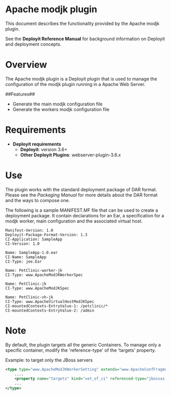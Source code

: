 # Apache modjk plugin #

This document describes the functionality provided by the Apache modjk plugin.

See the **Deployit Reference Manual** for background information on Deployit and deployment concepts.

# Overview #

The Apache modjk plugin is a Deployit plugin that is used to manage the configuration of the modjk plugin running in a Apache Web Server.

##Features##

* Generate the main modjk configuration file 
* Generate the workers modjk configuration file 

# Requirements #

* **Deployit requirements**
	* **Deployit**: version 3.6+
	* **Other Deployit Plugins**: webserver-plugin-3.6.x

# Use #

The plugin works with the standard deployment package of DAR format. Please see the _Packaging Manual_ for more details about the DAR format and the ways to 
compose one. 

The following is a sample MANIFEST.MF file that can be used to create a deployment package. 
It contain declarations for an Ear, a specification for a modjk worker, main configuration and the associated virtual host.

    Manifest-Version: 1.0
    Deployit-Package-Format-Version: 1.3
    CI-Application: SampleApp
    CI-Version: 1.0

    Name: SampleApp-1.0.ear
    CI-Name: SampleApp
    CI-Type: jee.Ear

	Name: PetClinic-worker-jk
	CI-Type: www.ApacheModJKWorkerSpec

	Name: PetClinic-jk
	CI-Type: www.ApacheModJKSpec

	Name: PetClinic-vh-jk
	CI-Type: www.ApacheVirtualHostModJKSpec
	CI-mountedContexts-EntryValue-1: /petclinic/*
	CI-mountedContexts-EntryValue-2: /admin


# Note #
By default, the plugin targets all the generic Containers. To manage only a specific container, modify the 'reference-type' of the 'targets' property.

Example: to target only the JBoss servers


```xml
<type type="www.ApacheModJKWorkerSetting" extends="www.ApacheConfFragment" deployable-type="www.ApacheModJKWorkerSpec">
	....
	<property name="targets" kind="set_of_ci" referenced-type="jbossas.BaseServer" required="true" />
	...
</type>
		 
```


